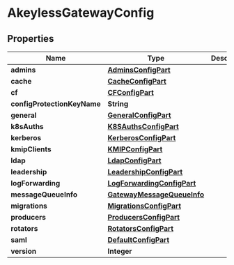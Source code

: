 

# AkeylessGatewayConfig


## Properties

Name | Type | Description | Notes
------------ | ------------- | ------------- | -------------
**admins** | [**AdminsConfigPart**](AdminsConfigPart.md) |  |  [optional]
**cache** | [**CacheConfigPart**](CacheConfigPart.md) |  |  [optional]
**cf** | [**CFConfigPart**](CFConfigPart.md) |  |  [optional]
**configProtectionKeyName** | **String** |  |  [optional]
**general** | [**GeneralConfigPart**](GeneralConfigPart.md) |  |  [optional]
**k8sAuths** | [**K8SAuthsConfigPart**](K8SAuthsConfigPart.md) |  |  [optional]
**kerberos** | [**KerberosConfigPart**](KerberosConfigPart.md) |  |  [optional]
**kmipClients** | [**KMIPConfigPart**](KMIPConfigPart.md) |  |  [optional]
**ldap** | [**LdapConfigPart**](LdapConfigPart.md) |  |  [optional]
**leadership** | [**LeadershipConfigPart**](LeadershipConfigPart.md) |  |  [optional]
**logForwarding** | [**LogForwardingConfigPart**](LogForwardingConfigPart.md) |  |  [optional]
**messageQueueInfo** | [**GatewayMessageQueueInfo**](GatewayMessageQueueInfo.md) |  |  [optional]
**migrations** | [**MigrationsConfigPart**](MigrationsConfigPart.md) |  |  [optional]
**producers** | [**ProducersConfigPart**](ProducersConfigPart.md) |  |  [optional]
**rotators** | [**RotatorsConfigPart**](RotatorsConfigPart.md) |  |  [optional]
**saml** | [**DefaultConfigPart**](DefaultConfigPart.md) |  |  [optional]
**version** | **Integer** |  |  [optional]



